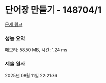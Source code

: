 # 단어장 만들기 - 148704/1 

[문제 링크](https://level.goorm.io/exam/148704/%EA%B8%B0%EB%B3%B8-%EB%8B%A8%EC%96%B4%EC%9E%A5-%EB%A7%8C%EB%93%A4%EA%B8%B0/quiz/1) 

### 성능 요약

메모리: 58.50 MB, 시간: 1.24 ms

### 제출 일자

2025년 08월 11일 22:21:36


